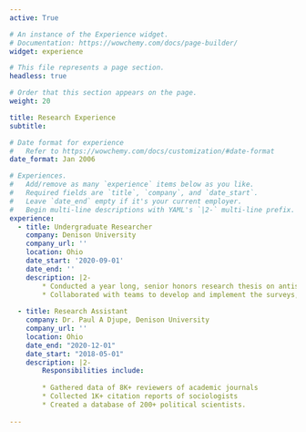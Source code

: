 ```yaml
---
active: True

# An instance of the Experience widget.
# Documentation: https://wowchemy.com/docs/page-builder/
widget: experience

# This file represents a page section.
headless: true

# Order that this section appears on the page.
weight: 20

title: Research Experience
subtitle:

# Date format for experience
#   Refer to https://wowchemy.com/docs/customization/#date-format
date_format: Jan 2006

# Experiences.
#   Add/remove as many `experience` items below as you like.
#   Required fields are `title`, `company`, and `date_start`.
#   Leave `date_end` empty if it's your current employer.
#   Begin multi-line descriptions with YAML's `|2-` multi-line prefix.
experience:
  - title: Undergraduate Researcher
    company: Denison University
    company_url: ''
    location: Ohio
    date_start: '2020-09-01'
    date_end: ''
    description: |2-
        * Conducted a year long, senior honors research thesis on antisemitic sentiment among the American Left, comparing college students to the general public. Created experimental and cross-sectional survey questions to elicit implicit biases against Jews as well as overt antisemitic sentiment; analyzed responses using quantitative and qualitative methodologies.
        * Collaborated with teams to develop and implement the surveys, which received 1,870 responses nationally and 600 responses from Denison University students.
        
  - title: Research Assistant
    company: Dr. Paul A Djupe, Denison University
    company_url: ''
    location: Ohio
    date_end: "2020-12-01"
    date_start: "2018-05-01"
    description: |2-
        Responsibilities include:
        
        * Gathered data of 8K+ reviewers of academic journals
        * Collected 1K+ citation reports of sociologists 
        * Created a database of 200+ political scientists.
    
---
```

